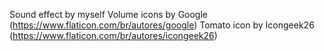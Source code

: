 Sound effect by myself
Volume icons by Google (https://www.flaticon.com/br/autores/google)
Tomato icon by Icongeek26 (https://www.flaticon.com/br/autores/icongeek26)